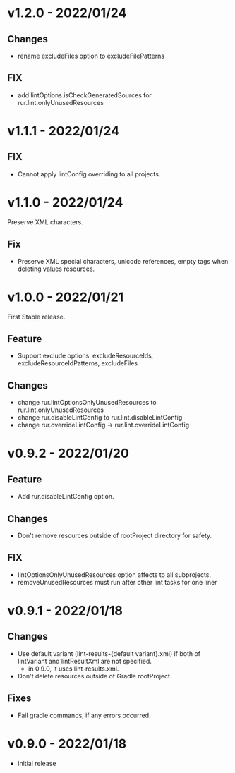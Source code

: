 # v1.2.0 - 2022/01/24

## Changes

* rename excludeFiles option to excludeFilePatterns

## FIX

* add lintOptions.isCheckGeneratedSources for rur.lint.onlyUnusedResources

# v1.1.1 - 2022/01/24

## FIX

* Cannot apply lintConfig overriding to all projects.

# v1.1.0 - 2022/01/24

Preserve XML characters.

## Fix

* Preserve XML special characters, unicode references, empty tags when deleting values resources.

# v1.0.0 - 2022/01/21

First Stable release.

## Feature

* Support exclude options: excludeResourceIds, excludeResourceIdPatterns, excludeFiles

## Changes

* change rur.lintOptionsOnlyUnusedResources to rur.lint.onlyUnusedResources
* change rur.disableLintConfig to rur.lint.disableLintConfig
* change rur.overrideLintConfig -> rur.lint.overrideLintConfig

# v0.9.2 - 2022/01/20

## Feature

* Add rur.disableLintConfig option.

## Changes

* Don't remove resources outside of rootProject directory for safety.

## FIX

* lintOptionsOnlyUnusedResources option affects to all subprojects.
* removeUnusedResources must run after other lint tasks for one liner

# v0.9.1 - 2022/01/18

## Changes

* Use default variant (lint-results-{default variant}.xml) if both of lintVariant and lintResultXml
  are not specified.
  * in 0.9.0, it uses lint-results.xml.
* Don't delete resources outside of Gradle rootProject.

## Fixes

* Fail gradle commands, if any errors occurred.

# v0.9.0 - 2022/01/18

* initial release
